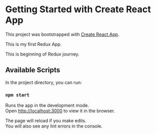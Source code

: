 # Getting Started with Create React App

This project was bootstrapped with [Create React App](https://github.com/facebook/create-react-app).

This is my first Redux App.

This is beginning of Redux journey.

## Available Scripts

In the project directory, you can run:

### `npm start`

Runs the app in the development mode.\
Open [http://localhost:3000](http://localhost:3000) to view it in the browser.

The page will reload if you make edits.\
You will also see any lint errors in the console.

